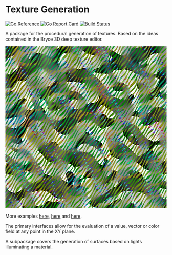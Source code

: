 # Texture Generation
[![Go Reference](https://pkg.go.dev/badge/github.com/jphsd/texture.svg)](https://pkg.go.dev/github.com/jphsd/texture)
[![Go Report Card](https://goreportcard.com/badge/github.com/jphsd/texture)](https://goreportcard.com/report/github.com/jphsd/texture)
[![Build Status](https://travis-ci.com/jphsd/texture.svg?branch=master)](https://travis-ci.com/jphsd/texture)

A package for the procedural generation of textures. Based on the ideas contained in the Bryce 3D deep texture editor.

![example](/doc/01.png?raw=true "Example")

More examples [here](/Examples1.md "Examples1"), [here](/Examples2.md "Examples2") and [here](/Examples3.md "Examples3").

The primary interfaces allow for the evaluation of a value, vector or color field at any point in the XY plane.

A subpackage covers the generation of surfaces based on lights illuminating a material.
